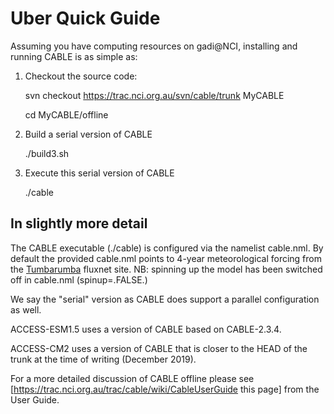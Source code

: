 # Uber Quick Guide

Assuming you have computing resources on gadi@NCI, installing and running CABLE is as simple as:

1. Checkout the source code:

    svn checkout https://trac.nci.org.au/svn/cable/trunk MyCABLE
    
    cd MyCABLE/offline

1. Build a serial version of CABLE

    ./build3.sh

1. Execute this serial version of CABLE

    ./cable


## In slightly more detail

The CABLE executable (./cable) is configured via the namelist cable.nml. By default the provided cable.nml points to 4-year meteorological forcing from the [Tumbarumba](http://sites.fluxdata.org/AU-Tum/) fluxnet site. NB: spinning up the model has been switched off in cable.nml (spinup=.FALSE.)

We say the "serial" version as CABLE does support a  parallel configuration as well.

ACCESS-ESM1.5 uses  a version of CABLE based on CABLE-2.3.4.

ACCESS-CM2  uses  a version of CABLE that is closer to the HEAD of the trunk at the time of writing (December 2019).

For a more detailed discussion of CABLE offline please see [https://trac.nci.org.au/trac/cable/wiki/CableUserGuide this page] from the User Guide.
